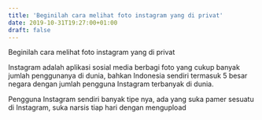 ```yaml
---
title: 'Beginilah cara melihat foto instagram yang di privat'
date: 2019-10-31T19:27:00+01:00
draft: false
---
```


  
  
  
  
  
  
  
  
  
  
  
Beginilah cara melihat foto instagram yang di privat  
  
  
Instagram adalah aplikasi sosial media berbagi foto yang cukup banyak jumlah penggunanya di dunia, bahkan Indonesia sendiri termasuk 5 besar negara dengan jumlah pengguna Instagram terbanyak di dunia.  
  
  
  
Pengguna Instagram sendiri banyak tipe nya, ada yang suka pamer sesuatu di Instagram, suka narsis tiap hari dengan mengupload